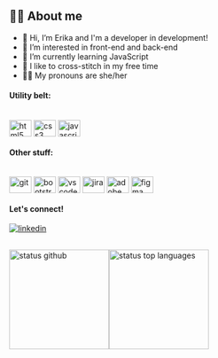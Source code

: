 ## :face_in_clouds: About me

- 👋 Hi, I’m Erika and I'm a developer in development!
- 👀 I’m interested in front-end and back-end
- 🌱 I’m currently learning JavaScript
- 🧵 I like to cross-stitch in my free time
- 🏳️‍🌈 My pronouns are she/her

#### Utility belt:
<div style="display: inline_block"><br>
  <img align="center" title="HTML5" alt="html5" height="30" width="40" src="https://cdn.jsdelivr.net/gh/devicons/devicon/icons/html5/html5-plain.svg">
  <img align="center" title="CSS3" alt="css3" height="30" width="40" src="https://cdn.jsdelivr.net/gh/devicons/devicon/icons/css3/css3-plain.svg">
  <img align="center" title="JavaScript" alt="javascript" height="30" width="40" src="https://cdn.jsdelivr.net/gh/devicons/devicon/icons/javascript/javascript-plain.svg">
  <!--<img align="center" title="TypeScript" alt="typescript" height="30" width="40" src="https://cdn.jsdelivr.net/gh/devicons/devicon/icons/typescript/typescript-plain.svg">-->
</div>

#### Other stuff:
<div style="display: inline_block"><br>
  <img align="center" title="Git" alt="git" height="30" width="40" src="https://cdn.jsdelivr.net/gh/devicons/devicon/icons/git/git-plain.svg">
  <img align="center" title="Bootstrap" alt="bootstrap" height="30" width="40" src="https://cdn.jsdelivr.net/gh/devicons/devicon/icons/bootstrap/bootstrap-plain.svg">
  <img align="center" title="VsCode" alt="vscode" height="30" width="40" src="https://cdn.jsdelivr.net/gh/devicons/devicon/icons/vscode/vscode-original.svg">
  <img align="center" title="Jira" alt="jira" height="30" width="40" src="https://cdn.jsdelivr.net/gh/devicons/devicon/icons/jira/jira-original.svg">
  <img align="center" title="Adobe XD" alt="adobe xd" height="30" width="40" src="https://cdn.jsdelivr.net/gh/devicons/devicon/icons/xd/xd-plain.svg">
  <img align="center" title="Figma" alt="figma" height="30" width="40" src="https://cdn.jsdelivr.net/gh/devicons/devicon/icons/figma/figma-original.svg">
</div>

#### Let's connect!
<div>
  <a href="https://www.linkedin.com/in/erikafreitas/" target="blank">
    <img alt="linkedin" src="https://img.shields.io/badge/-LinkedIn-%230077B5?style=for-the-badge&logo=linkedin&logoColor=white" target="_blank">
  </a>
</div>

##

<div style="display: flex">
  <img height="180em" alt="status github" src="https://github-readme-stats.vercel.app/api?username=erika-freitas&show_icons=true&theme=nightowl&hide_border=true">
  <img height="180em" alt="status top languages" src="https://github-readme-stats.vercel.app/api/top-langs/?username=erika-freitas&layout=compact&theme=nightowl&hide_border=true">
</div>

<!---
erika-freitas/erika-freitas is a ✨ special ✨ repository because its `README.md` (this file) appears on your GitHub profile.
You can click the Preview link to take a look at your changes.
--->
